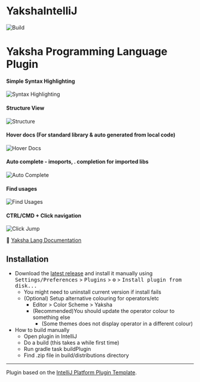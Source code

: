 # YakshaIntelliJ

![Build](https://github.com/YakshaLang/YakshaIntelliJ/workflows/Build/badge.svg)
<!--
[![Version](https://img.shields.io/jetbrains/plugin/v/PLUGIN_ID.svg)](https://plugins.jetbrains.com/plugin/PLUGIN_ID)
[![Downloads](https://img.shields.io/jetbrains/plugin/d/PLUGIN_ID.svg)](https://plugins.jetbrains.com/plugin/PLUGIN_ID)

## Template ToDo list
- [x] Create a new [IntelliJ Platform Plugin Template][template] project.
- [ ] Get familiar with the [template documentation][template].
- [x] Verify the [pluginGroup](./gradle.properties), [plugin ID](./src/main/resources/META-INF/plugin.xml) and [sources package](./src/main/kotlin).
- [x] Review the [Legal Agreements](https://plugins.jetbrains.com/docs/marketplace/legal-agreements.html).
- [ ] [Publish a plugin manually](https://plugins.jetbrains.com/docs/intellij/publishing-plugin.html?from=IJPluginTemplate) for the first time.
- [ ] Set the Plugin ID in the above README badges.
- [ ] Set the [Deployment Token](https://plugins.jetbrains.com/docs/marketplace/plugin-upload.html).
- [ ] Click the <kbd>Watch</kbd> button on the top of the [IntelliJ Platform Plugin Template][template] to be notified about releases containing new features and fixes.
-->

<!-- Plugin description -->
# Yaksha Programming Language Plugin

#### Simple Syntax Highlighting
![Syntax Highlighting](https://raw.githubusercontent.com/YakshaLang/YakshaIntelliJ/main/screenshots/SyntaxHighLighting.png)

#### Structure View
![Structure](https://raw.githubusercontent.com/YakshaLang/YakshaIntelliJ/main/screenshots/Structure.png)

#### Hover docs (For standard library & auto generated from local code)
![Hover Docs](https://raw.githubusercontent.com/YakshaLang/YakshaIntelliJ/main/screenshots/HoverDocs.png)

#### Auto complete - imoports, . completion for imported libs
![Auto Complete](https://raw.githubusercontent.com/YakshaLang/YakshaIntelliJ/main/screenshots/AutoComplete.gif)

#### Find usages
![Find Usages](https://raw.githubusercontent.com/YakshaLang/YakshaIntelliJ/main/screenshots/FindUsages.png)

#### CTRL/CMD + Click navigation
![Click Jump](https://raw.githubusercontent.com/YakshaLang/YakshaIntelliJ/main/screenshots/ClickJump.gif)


🔗 [Yaksha Lang Documentation](https://yakshalang.github.io/)
<!-- Plugin description end -->

## Installation

- Download the [latest release](https://github.com/YakshaLang/YakshaIntelliJ/releases/latest) and install it manually using
  <kbd>Settings/Preferences</kbd> > <kbd>Plugins</kbd> > <kbd>⚙️</kbd> > <kbd>Install plugin from disk...</kbd>
  - You might need to uninstall current version if install fails
  - (Optional) Setup alternative colouring for operators/etc
    - Editor > Color Scheme > Yaksha
    - (Recommended)You should update the operator colour to something else
      - (Some themes does not display operator in a different colour)
- How to build manually
  - Open plugin in IntelliJ
  - Do a build (this takes a while first time)
  - Run gradle task buildPlugin
  - Find .zip file in build/distributions directory

---
Plugin based on the [IntelliJ Platform Plugin Template][template].

[template]: https://github.com/JetBrains/intellij-platform-plugin-template
